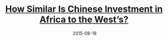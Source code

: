 ---
layout: post
title: <a href='https://www.brookings.edu/articles/how-similar-is-chinese-investment-in-africa-to-the-wests/' target="_blank">How Similar Is Chinese Investment in Africa to the West’s?</a>
date:  2015-08-18 
description: From 1998 to 2012, about 2,000 Chinese firms invested in 49 African countries. What types of investments are the Chinese making, and what factors drive their decisions? 
tags: China
categories: English
---